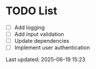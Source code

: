 # TODO List

- [ ] Add logging
- [ ] Add input validation
- [ ] Update dependencies
- [ ] Implement user authentication

Last updated: 2025-06-19 15:23
